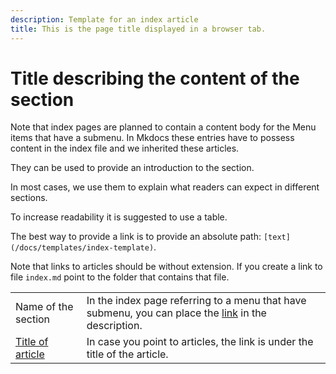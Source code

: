 ```yaml
---
description: Template for an index article
title: This is the page title displayed in a browser tab.
---
```


# Title describing the content of the section

Note that index pages are planned to contain a content body for the Menu items that have a submenu. In Mkdocs these entries have to possess content in the index file and we inherited these articles.

They can be used to provide an introduction to the section.

In most cases, we use them to explain what readers can expect in different sections.

To increase readability it is suggested to use a table.

The best way to provide a link is to provide an absolute path: `[text](/docs/templates/index-template)`.

Note that links to articles should be without extension.
If you create a link to file `index.md` point to the folder that contains that file.



|         |                                                                                          |
|:-------|:------------------------------------------------------------------------------------------|
|Name of the section | In the index page referring to a menu that have submenu, you can place the [link]() in the description. |
|[Title of article]()| In case you point to articles, the link is under the title of the article.|


